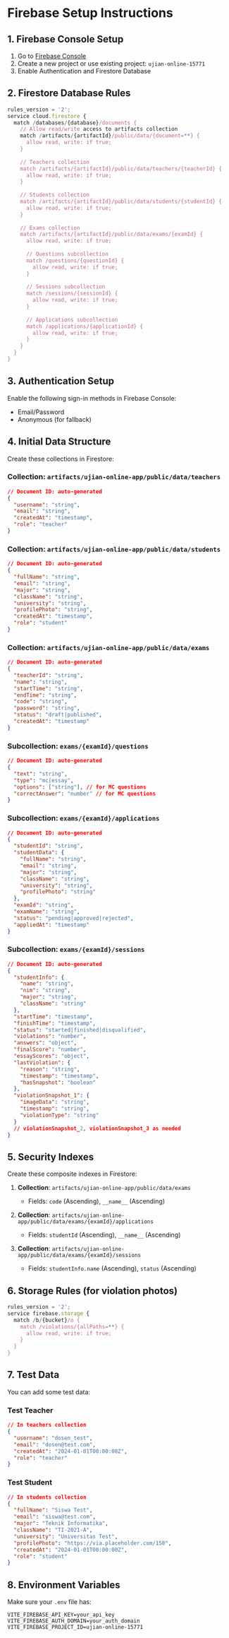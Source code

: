 # Firebase Setup Instructions

## 1. Firebase Console Setup

1. Go to [Firebase Console](https://console.firebase.google.com/)
2. Create a new project or use existing project: `ujian-online-15771`
3. Enable Authentication and Firestore Database

## 2. Firestore Database Rules

```javascript
rules_version = '2';
service cloud.firestore {
  match /databases/{database}/documents {
    // Allow read/write access to artifacts collection
    match /artifacts/{artifactId}/public/data/{document=**} {
      allow read, write: if true;
    }
    
    // Teachers collection
    match /artifacts/{artifactId}/public/data/teachers/{teacherId} {
      allow read, write: if true;
    }
    
    // Students collection  
    match /artifacts/{artifactId}/public/data/students/{studentId} {
      allow read, write: if true;
    }
    
    // Exams collection
    match /artifacts/{artifactId}/public/data/exams/{examId} {
      allow read, write: if true;
      
      // Questions subcollection
      match /questions/{questionId} {
        allow read, write: if true;
      }
      
      // Sessions subcollection
      match /sessions/{sessionId} {
        allow read, write: if true;
      }
      
      // Applications subcollection
      match /applications/{applicationId} {
        allow read, write: if true;
      }
    }
  }
}
```

## 3. Authentication Setup

Enable the following sign-in methods in Firebase Console:
- Email/Password
- Anonymous (for fallback)

## 4. Initial Data Structure

Create these collections in Firestore:

### Collection: `artifacts/ujian-online-app/public/data/teachers`
```json
// Document ID: auto-generated
{
  "username": "string",
  "email": "string", 
  "createdAt": "timestamp",
  "role": "teacher"
}
```

### Collection: `artifacts/ujian-online-app/public/data/students`
```json
// Document ID: auto-generated
{
  "fullName": "string",
  "email": "string",
  "major": "string", 
  "className": "string",
  "university": "string",
  "profilePhoto": "string",
  "createdAt": "timestamp",
  "role": "student"
}
```

### Collection: `artifacts/ujian-online-app/public/data/exams`
```json
// Document ID: auto-generated
{
  "teacherId": "string",
  "name": "string",
  "startTime": "string",
  "endTime": "string", 
  "code": "string",
  "password": "string",
  "status": "draft|published",
  "createdAt": "timestamp"
}
```

### Subcollection: `exams/{examId}/questions`
```json
// Document ID: auto-generated
{
  "text": "string",
  "type": "mc|essay",
  "options": ["string"], // for MC questions
  "correctAnswer": "number" // for MC questions
}
```

### Subcollection: `exams/{examId}/applications`
```json
// Document ID: auto-generated
{
  "studentId": "string",
  "studentData": {
    "fullName": "string",
    "email": "string", 
    "major": "string",
    "className": "string",
    "university": "string",
    "profilePhoto": "string"
  },
  "examId": "string",
  "examName": "string",
  "status": "pending|approved|rejected",
  "appliedAt": "timestamp"
}
```

### Subcollection: `exams/{examId}/sessions`
```json
// Document ID: auto-generated
{
  "studentInfo": {
    "name": "string",
    "nim": "string",
    "major": "string", 
    "className": "string"
  },
  "startTime": "timestamp",
  "finishTime": "timestamp",
  "status": "started|finished|disqualified",
  "violations": "number",
  "answers": "object",
  "finalScore": "number",
  "essayScores": "object",
  "lastViolation": {
    "reason": "string",
    "timestamp": "timestamp",
    "hasSnapshot": "boolean"
  },
  "violationSnapshot_1": {
    "imageData": "string",
    "timestamp": "string", 
    "violationType": "string"
  }
  // violationSnapshot_2, violationSnapshot_3 as needed
}
```

## 5. Security Indexes

Create these composite indexes in Firestore:

1. **Collection**: `artifacts/ujian-online-app/public/data/exams`
   - Fields: `code` (Ascending), `__name__` (Ascending)

2. **Collection**: `artifacts/ujian-online-app/public/data/exams/{examId}/applications`  
   - Fields: `studentId` (Ascending), `__name__` (Ascending)

3. **Collection**: `artifacts/ujian-online-app/public/data/exams/{examId}/sessions`
   - Fields: `studentInfo.name` (Ascending), `status` (Ascending)

## 6. Storage Rules (for violation photos)

```javascript
rules_version = '2';
service firebase.storage {
  match /b/{bucket}/o {
    match /violations/{allPaths=**} {
      allow read, write: if true;
    }
  }
}
```

## 7. Test Data

You can add some test data:

### Test Teacher
```json
// In teachers collection
{
  "username": "dosen_test",
  "email": "dosen@test.com", 
  "createdAt": "2024-01-01T00:00:00Z",
  "role": "teacher"
}
```

### Test Student  
```json
// In students collection
{
  "fullName": "Siswa Test",
  "email": "siswa@test.com",
  "major": "Teknik Informatika",
  "className": "TI-2021-A", 
  "university": "Universitas Test",
  "profilePhoto": "https://via.placeholder.com/150",
  "createdAt": "2024-01-01T00:00:00Z",
  "role": "student"
}
```

## 8. Environment Variables

Make sure your `.env` file has:
```
VITE_FIREBASE_API_KEY=your_api_key
VITE_FIREBASE_AUTH_DOMAIN=your_auth_domain
VITE_FIREBASE_PROJECT_ID=ujian-online-15771
```